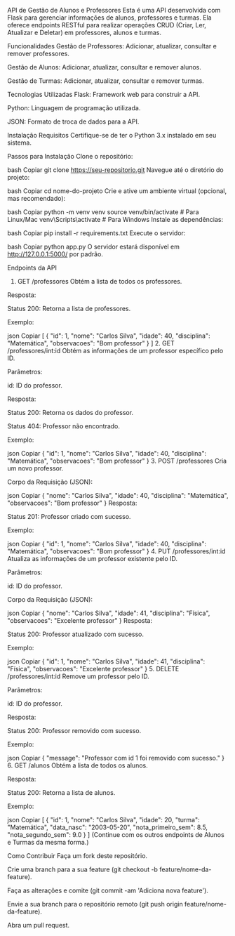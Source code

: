 API de Gestão de Alunos e Professores
Esta é uma API desenvolvida com Flask para gerenciar informações de alunos, professores e turmas. Ela oferece endpoints RESTful para realizar operações CRUD (Criar, Ler, Atualizar e Deletar) em professores, alunos e turmas.

Funcionalidades
Gestão de Professores: Adicionar, atualizar, consultar e remover professores.

Gestão de Alunos: Adicionar, atualizar, consultar e remover alunos.

Gestão de Turmas: Adicionar, atualizar, consultar e remover turmas.

Tecnologias Utilizadas
Flask: Framework web para construir a API.

Python: Linguagem de programação utilizada.

JSON: Formato de troca de dados para a API.

Instalação
Requisitos
Certifique-se de ter o Python 3.x instalado em seu sistema.

Passos para Instalação
Clone o repositório:

bash
Copiar
git clone https://seu-repositorio.git
Navegue até o diretório do projeto:

bash
Copiar
cd nome-do-projeto
Crie e ative um ambiente virtual (opcional, mas recomendado):

bash
Copiar
python -m venv venv
source venv/bin/activate  # Para Linux/Mac
venv\Scripts\activate  # Para Windows
Instale as dependências:

bash
Copiar
pip install -r requirements.txt
Execute o servidor:

bash
Copiar
python app.py
O servidor estará disponível em http://127.0.0.1:5000/ por padrão.

Endpoints da API
1. GET /professores
Obtém a lista de todos os professores.

Resposta:

Status 200: Retorna a lista de professores.

Exemplo:

json
Copiar
[
  {
    "id": 1,
    "nome": "Carlos Silva",
    "idade": 40,
    "disciplina": "Matemática",
    "observacoes": "Bom professor"
  }
]
2. GET /professores/int:id
Obtém as informações de um professor específico pelo ID.

Parâmetros:

id: ID do professor.

Resposta:

Status 200: Retorna os dados do professor.

Status 404: Professor não encontrado.

Exemplo:

json
Copiar
{
  "id": 1,
  "nome": "Carlos Silva",
  "idade": 40,
  "disciplina": "Matemática",
  "observacoes": "Bom professor"
}
3. POST /professores
Cria um novo professor.

Corpo da Requisição (JSON):

json
Copiar
{
  "nome": "Carlos Silva",
  "idade": 40,
  "disciplina": "Matemática",
  "observacoes": "Bom professor"
}
Resposta:

Status 201: Professor criado com sucesso.

Exemplo:

json
Copiar
{
  "id": 1,
  "nome": "Carlos Silva",
  "idade": 40,
  "disciplina": "Matemática",
  "observacoes": "Bom professor"
}
4. PUT /professores/int:id
Atualiza as informações de um professor existente pelo ID.

Parâmetros:

id: ID do professor.

Corpo da Requisição (JSON):

json
Copiar
{
  "nome": "Carlos Silva",
  "idade": 41,
  "disciplina": "Física",
  "observacoes": "Excelente professor"
}
Resposta:

Status 200: Professor atualizado com sucesso.

Exemplo:

json
Copiar
{
  "id": 1,
  "nome": "Carlos Silva",
  "idade": 41,
  "disciplina": "Física",
  "observacoes": "Excelente professor"
}
5. DELETE /professores/int:id
Remove um professor pelo ID.

Parâmetros:

id: ID do professor.

Resposta:

Status 200: Professor removido com sucesso.

Exemplo:

json
Copiar
{
  "message": "Professor com id 1 foi removido com sucesso."
}
6. GET /alunos
Obtém a lista de todos os alunos.

Resposta:

Status 200: Retorna a lista de alunos.

Exemplo:

json
Copiar
[
  {
    "id": 1,
    "nome": "Carlos Silva",
    "idade": 20,
    "turma": "Matemática",
    "data_nasc": "2003-05-20",
    "nota_primeiro_sem": 8.5,
    "nota_segundo_sem": 9.0
  }
]
(Continue com os outros endpoints de Alunos e Turmas da mesma forma.)

Como Contribuir
Faça um fork deste repositório.

Crie uma branch para a sua feature (git checkout -b feature/nome-da-feature).

Faça as alterações e comite (git commit -am 'Adiciona nova feature').

Envie a sua branch para o repositório remoto (git push origin feature/nome-da-feature).

Abra um pull request.